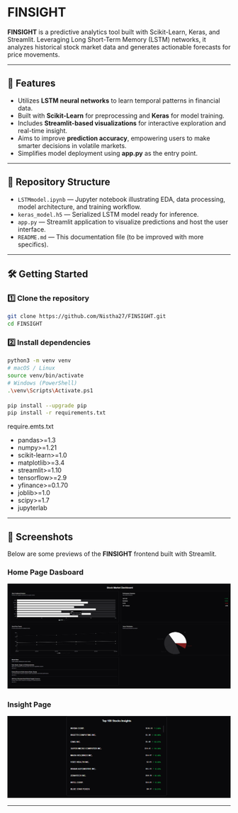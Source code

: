 # FINSIGHT

**FINSIGHT** is a predictive analytics tool built with Scikit-Learn, Keras, and Streamlit. Leveraging Long Short-Term Memory (LSTM) networks, it analyzes historical stock market data and generates actionable forecasts for price movements.

---

## 🚀 Features

- Utilizes **LSTM neural networks** to learn temporal patterns in financial data.
- Built with **Scikit-Learn** for preprocessing and **Keras** for model training.
- Includes **Streamlit-based visualizations** for interactive exploration and real-time insight.
- Aims to improve **prediction accuracy**, empowering users to make smarter decisions in volatile markets.
- Simplifies model deployment using **app.py** as the entry point.

---

## 📂 Repository Structure

- `LSTMmodel.ipynb` — Jupyter notebook illustrating EDA, data processing, model architecture, and training workflow.
- `keras_model.h5` — Serialized LSTM model ready for inference.
- `app.py` — Streamlit application to visualize predictions and host the user interface.
- `README.md` — This documentation file (to be improved with more specifics).

---

## 🛠 Getting Started

### 1️⃣ Clone the repository
```bash
git clone https://github.com/Nistha27/FINSIGHT.git
cd FINSIGHT
```
### 2️⃣ Install dependencies
```bash
python3 -m venv venv
# macOS / Linux
source venv/bin/activate
# Windows (PowerShell)
.\venv\Scripts\Activate.ps1

pip install --upgrade pip
pip install -r requirements.txt

```
require.emts.txt
* pandas>=1.3
* numpy>=1.21
* scikit-learn>=1.0
* matplotlib>=3.4
* streamlit>=1.10
* tensorflow>=2.9
* yfinance>=0.1.70
* joblib>=1.0
* scipy>=1.7
* jupyterlab
---

## 📸 Screenshots

Below are some previews of the **FINSIGHT** frontend built with Streamlit.

### Home Page Dasboard
![Dashboard Page](Dashboard.png)

### Insight Page
![Insight Page](Insights_page.png)


---

